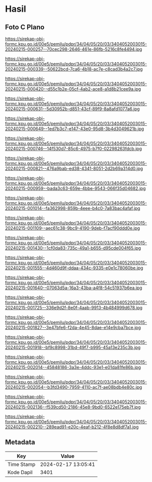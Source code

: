 # Hasil

## Foto C Plano

https://sirekap-obj-formc.kpu.go.id/00e5/pemilu/pdpr/34/04/05/20/03/3404052003015-20240215-000257--70cec298-2646-461e-86fb-5216c8fe4494.jpg

https://sirekap-obj-formc.kpu.go.id/00e5/pemilu/pdpr/34/04/05/20/03/3404052003015-20240215-000339--50622bcd-7ca6-4b18-ac7e-c8cad3b4a2c7.jpg

https://sirekap-obj-formc.kpu.go.id/00e5/pemilu/pdpr/34/04/05/20/03/3404052003015-20240215-000420--d55c1b2e-05cf-4ab2-ace8-a1d8b21cee9a.jpg

https://sirekap-obj-formc.kpu.go.id/00e5/pemilu/pdpr/34/04/05/20/03/3404052003015-20240215-000631--5d30952b-d851-43cf-89f9-8a8afd1077a6.jpg

https://sirekap-obj-formc.kpu.go.id/00e5/pemilu/pdpr/34/04/05/20/03/3404052003015-20240215-000649--1ed7b3c7-e147-43e0-95d8-3b4d3049621b.jpg

https://sirekap-obj-formc.kpu.go.id/00e5/pemilu/pdpr/34/04/05/20/03/3404052003015-20240215-000746--14f530d7-85c6-4975-b7f0-02298263fdcb.jpg

https://sirekap-obj-formc.kpu.go.id/00e5/pemilu/pdpr/34/04/05/20/03/3404052003015-20240215-000821--476a9bab-ed38-4341-8051-2d2b69a314d0.jpg

https://sirekap-obj-formc.kpu.go.id/00e5/pemilu/pdpr/34/04/05/20/03/3404052003015-20240215-000959--bada3c63-659e-4bbe-9543-066f35d04682.jpg

https://sirekap-obj-formc.kpu.go.id/00e5/pemilu/pdpr/34/04/05/20/03/3404052003015-20240215-001014--fa362998-859b-4eee-b4c0-7a83bac4afaf.jpg

https://sirekap-obj-formc.kpu.go.id/00e5/pemilu/pdpr/34/04/05/20/03/3404052003015-20240215-001109--aec61c38-9bc9-4190-9deb-f7acf90ddd0e.jpg

https://sirekap-obj-formc.kpu.go.id/00e5/pemilu/pdpr/34/04/05/20/03/3404052003015-20240215-001430--1cf0da83-735c-49a1-b655-d95cde004f65.jpg

https://sirekap-obj-formc.kpu.go.id/00e5/pemilu/pdpr/34/04/05/20/03/3404052003015-20240215-001555--4d460d9f-ddaa-434c-9335-e0e1c78060be.jpg

https://sirekap-obj-formc.kpu.go.id/00e5/pemilu/pdpr/34/04/05/20/03/3404052003015-20240215-001640--07063d5a-16a3-43ba-a4f8-54c51937b6ea.jpg

https://sirekap-obj-formc.kpu.go.id/00e5/pemilu/pdpr/34/04/05/20/03/3404052003015-20240215-001725--336e9d2f-8e0f-4aab-9913-4b484999d678.jpg

https://sirekap-obj-formc.kpu.go.id/00e5/pemilu/pdpr/34/04/05/20/03/3404052003015-20240215-001827--3e47bfe6-f2da-4e45-8dae-e14e9cba7bce.jpg

https://sirekap-obj-formc.kpu.go.id/00e5/pemilu/pdpr/34/04/05/20/03/3404052003015-20240215-001918--bf9c8998-31bd-49f7-b995-45a13e235c3b.jpg

https://sirekap-obj-formc.kpu.go.id/00e5/pemilu/pdpr/34/04/05/20/03/3404052003015-20240215-002014--45848186-3a3e-4ddc-93e1-e01da81fe86b.jpg

https://sirekap-obj-formc.kpu.go.id/00e5/pemilu/pdpr/34/04/05/20/03/3404052003015-20240215-002054--b3fd3490-7959-4110-ac7f-ae08bdb4e80c.jpg

https://sirekap-obj-formc.kpu.go.id/00e5/pemilu/pdpr/34/04/05/20/03/3404052003015-20240215-002136--f539cd50-2186-45e8-9bd0-6522e175eb7f.jpg

https://sirekap-obj-formc.kpu.go.id/00e5/pemilu/pdpr/34/04/05/20/03/3404052003015-20240215-002210--289ead91-e20c-4eaf-b212-4f8e8d8df7a1.jpg


## Metadata

| Key        | Value               |
| ---------- | ------------------- |
| Time Stamp | 2024-02-17 13:05:41 |
| Kode Dapil | 3401                |



